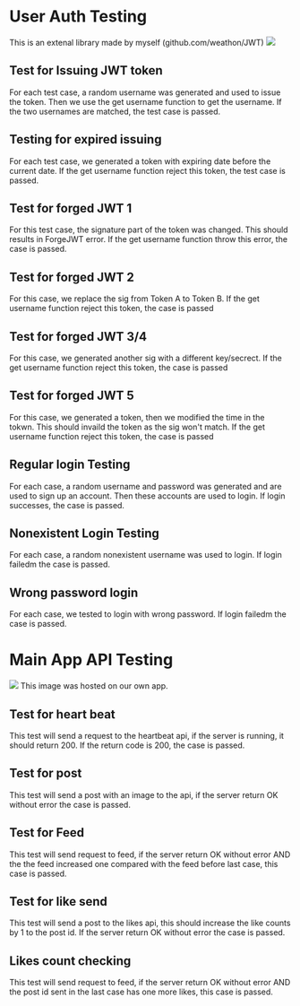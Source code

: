 # User Auth Testing
This is an extenal library made by myself (github.com/weathon/JWT)
![](https://api.weasoft.com/imgs/45)
## Test for Issuing JWT token
For each test case, a random username was generated and used to issue the token. Then we use the get username function to get the username. If the two usernames are matched, the test case is passed.
## Testing for expired issuing
For each test case, we generated a token with expiring date before the current date. If the get username function reject this token, the test case is passed.
## Test for forged JWT 1
For this test case, the signature part of the token was changed. This should results in ForgeJWT error. If the get username function throw this error, the case is passed.
## Test for forged JWT 2
For this case, we replace the sig from Token A to Token B. If the get username function reject this token, the case is passed
## Test for forged JWT 3/4
For this case, we generated another sig with a different key/secrect. If the get username function reject this token, the case is passed
## Test for forged JWT 5
For this case, we generated a token, then we modified the time in the tokwn. This should invaild the token as the sig won't match. If the get username function reject this token, the case is passed

## Regular login Testing
For each case, a random username and password was generated and are used to sign up an account. Then these accounts are used to login. If login successes, the case is passed.
## Nonexistent Login Testing
For each case, a random nonexistent username was used to login. If login failedm the case is passed.
## Wrong password login 
For each case, we tested to login with wrong password. If login failedm the case is passed.
# Main App API Testing
![](https://api.weasoft.com/imgs/46)
This image was hosted on our own app.
## Test for heart beat
This test will send a request to the heartbeat api, if the server is running, it should return 200. If the return code is 200, the case is passed.
## Test for post
This test will send a post with an image to the api, if the server return OK without error the case is passed.
## Test for Feed
This test will send request to feed, if the server return OK without error AND the the feed increased one compared with the feed before last case, this case is passed.
## Test for like send
This test will send a post to the likes api, this should increase the like counts by 1 to the post id. If the server return OK without error the case is passed.
## Likes count checking
This test will send request to feed, if the server return OK without error AND the post id sent in the last case has one more likes, this case is passed.